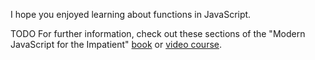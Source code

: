 I hope you enjoyed learning about functions in JavaScript. 

TODO For further information, check out these sections of the "Modern JavaScript for the Impatient" [book](https://learning.oreilly.com/library/view/modern-javascript-for/9780136502166/ch01.xhtml#ch01lev1sec14) or [video course](https://learning.oreilly.com/videos/modern-javascript-for/9780135812778/9780135812778-MJSI_01_01_05). 

